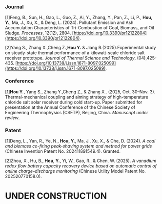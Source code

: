 ### Journal
\[1\]Feng, B., Sun, H., Gao, L., Guo, Z., Ai, Y., Zhang, Y., Pan, Z., Li, P., **Hou, Y.**, Ma, J., Xu, X., & Deng, L. (2024). Pollutant Emission and Ash Accumulation Characteristics of Tri-Combustion of Coal, Biomass, and Oil Sludge. *Processes*, 12(12), 2804. [https://doi.org/10.3390/pr12122804](https://doi.org/10.3390/pr12122804).

\[2\]Yang S., Zhang X.,Cheng Z.,**Hou Y.** & Jiang R.(2025).Experimental study on steady-state thermal performance
 of a kilowatt-scale chloride salt receiver prototype. *Journal of Thermal Science and Technology*, (04),425-435. [https://doi.org/10.13738/j.issn.1671-8097.025099](https://doi.org/10.13738/j.issn.1671-8097.025099).
### Conference
\[1\]**Hou Y.**, Yang S., Zhang Y.,Cheng Z., & Zhang X.. (2025, Oct. 30–Nov. 3). Thermal-mechanical coupling and aiming strategy of high-temperature chloride salt solar receiver during cold start-up. Paper submitted for presentation at the Annual Conference of the Chinese Society of Engineering Thermophysics (CSETP), Beijing, China. *Manuscript under review*.
### Patent
\[1\]Deng, L., Yan, R., Ye, N., **Hou, Y.**, Ma, J., Xu, X., & Che, D. (2024). *A coal and biomass co-firing peak-shaving system and method for power grids* (Chinese Invention Patent No. 202411891549.4). Granted.

\[2\]Zhou, X., Hu, B., **Hou, Y.**, Yi, W., Gao, R., & Chen, W. (2025). *A vanadium redox flow battery capacity recovery device based on automatic control of online charge–discharge monitoring* (Chinese Utility Model Patent No. 202520770158.0).

# UNDER CONSTRUCTION